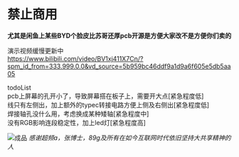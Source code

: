 # 禁止商用  
**尤其是闲鱼上某些BYD个脸皮比苏哥还厚pcb开源是方便大家改不是方便你们卖的**   

演示视频缓慢更新中     
https://www.bilibili.com/video/BV1xj411X7Cn/?spm_id_from=333.999.0.0&vd_source=5b959bc46ddf9a1d9a6f605e5db5aa05

todoList  
pcb上屏幕的孔开小了，导致屏幕搭在板子上，需要开大点[紧急程度低]  
线只有左侧出，加上额外的typec转接电路方便上侧及右侧出[紧急程度低]  
焊接轴孔没什么用，考虑换成某种矮轴[紧急程度中]  
没有RGB影响连段稳定性，加上led灯[紧急程度高]  

![成品](https://github.com/Pickl-3/hitbox-fightstick-game-device/blob/main/assets/yellow+pink.jpg?raw=true)
*感谢超频a，张博士，89g及所有在如今互联网时代依旧坚持大共享精神的人*
